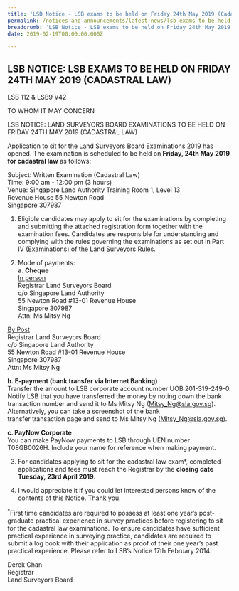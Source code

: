 ```yaml
---
title: 'LSB Notice - LSB exams to be held on Friday 24th May 2019 (Cadastral Law)'
permalink: /notices-and-announcements/latest-news/lsb-exams-to-be-held-on-friday-24th-may-2019-cadastral-law/
breadcrumb: 'LSB Notice - LSB exams to be held on Friday 24th May 2019 (Cadastral Law)'
date: 2019-02-19T00:00:00.000Z

---
```



## LSB NOTICE: LSB EXAMS TO BE HELD ON FRIDAY 24TH MAY 2019 (CADASTRAL LAW)

LSB 112 & LSB9 V42

TO WHOM IT MAY CONCERN

LSB NOTICE: LAND SURVEYORS BOARD EXAMINATIONS TO BE HELD ON FRIDAY 24TH MAY 2019 (CADASTRAL LAW)

Application to sit for the Land Surveyors Board Examinations 2019 has opened. The examination is scheduled to be held on **Friday, 24th May 2019 for cadastral law** as follows:

Subject: Written Examination (Cadastral Law)<br>
Time: 9:00 am - 12:00 pm (3 hours)<br>
Venue: Singapore Land Authority Training Room 1, Level 13<br>
Revenue House 55 Newton Road<br>
Singapore 307987

1. Eligible candidates may apply to sit for the examinations by completing and submitting the attached registration form together with the examination fees. Candidates are responsible for understanding and complying with the rules governing the examinations as set out in Part IV (Examinations) of the Land Surveyors Rules.

2. Mode of payments:<br>**a. Cheque**<br><u>In person</u><br>
Registrar Land Surveyors Board<br>
c/o Singapore Land Authority<br>
55 Newton Road #13-01 Revenue House<br>
Singapore 307987<br>
Attn: Ms Mitsy Ng

<u>By Post</u><br>
Registrar Land Surveyors Board<br>
c/o Singapore Land Authority<br>
55 Newton Road #13-01 Revenue House<br>
Singapore 307987<br>
Attn: Ms Mitsy Ng

**b. E-payment (bank transfer via Internet Banking)**<br>
Transfer the amount to LSB corporate account number
UOB 201-319-249-0. Notify LSB that you have transferred
the money by noting down the bank transaction number
and send it to Ms Mitsy Ng (Mitsy_Ng@sla.gov.sg).
Alternatively, you can take a screenshot of the bank  
transfer transaction page and send to Ms Mitsy Ng
(Mitsy_Ng@sla.gov.sg).

**c. PayNow Corporate**<br>
You can make PayNow payments to LSB through UEN
number T08GB0026H. Include your name for reference
when making payment.

3. For candidates applying to sit for the cadastral law exam*, completed applications and fees must reach the Registrar by the **closing date Tuesday, 23rd April 2019**.

4. I would appreciate it if you could let interested persons know of the contents of this Notice. Thank you.

<sup>*</sup>First time candidates are required to possess at least one year’s post-graduate practical experience in survey practices before registering to sit for the cadastral law examinations. To ensure candidates have sufficient practical experience in surveying practice, candidates are required to submit a log book with their application as proof of their one year’s past practical experience. Please refer to LSB’s Notice 17th February 2014.

Derek Chan<br>
Registrar<br>
Land Surveyors Board 
